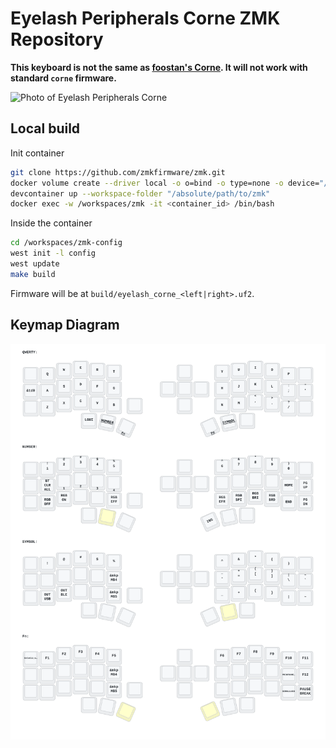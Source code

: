 # Eyelash Peripherals Corne ZMK Repository

**This keyboard is not the same as [foostan's Corne](https://github.com/foostan/crkbd). It will not work with standard `corne` firmware.**

![Photo of Eyelash Peripherals Corne](https://ae01.alicdn.com/kf/Sa797fee25edd44248fbfdb0e13d44e00B.jpg)

## Local build

Init container

```bash
git clone https://github.com/zmkfirmware/zmk.git
docker volume create --driver local -o o=bind -o type=none -o device="/absolute/path/to/zmk-cornish" zmk-config
devcontainer up --workspace-folder "/absolute/path/to/zmk"
docker exec -w /workspaces/zmk -it <container_id> /bin/bash
```
Inside the container 

```bash
cd /workspaces/zmk-config
west init -l config
west update
make build
```
Firmware will be at `build/eyelash_corne_<left|right>.uf2`.

## Keymap Diagram

![Diagram of config/eyelash_corne.keymap](keymap-drawer/eyelash_corne.svg "generated by @caksoylar's Keymap Drawer")

